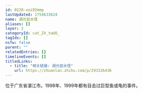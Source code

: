 ```yaml
---
id: 0228-xoi92mmp
lastUpdated: 1754633624
name: 湖光岩水怪
aliases: []
layer: 2
categoryId: cat_ZX_twUO_
tagIds: []
nsfw: false
parent: ""
relatedEntries: []
timelineEvents: []
titledLinks:
  - title: "相关链接: 湖光岩水怪"
    url: https://zhuanlan.zhihu.com/p/293326436
---
```


位于广东省湛江市。1998年、1999年都有目击过巨型鱼或龟的事件。